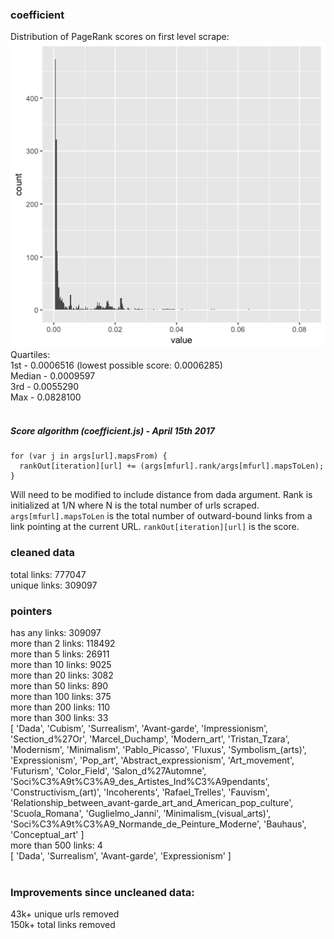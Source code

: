 ### coefficient
Distribution of PageRank scores on first level scrape:
![](charts/urldist-1step.png)<br />
Quartiles:<br />
1st - 0.0006516 (lowest possible score: 0.0006285) <br />
Median - 0.0009597<br />
3rd - 0.0055290<br />
Max - 0.0828100<br />
<br />
##### Score algorithm (coefficient.js) - April 15th 2017

```
for (var j in args[url].mapsFrom) {
  rankOut[iteration][url] += (args[mfurl].rank/args[mfurl].mapsToLen);
}
```

Will need to be modified to include distance from dada argument. Rank is initialized at 1/N where N is the total number of urls scraped.
`args[mfurl].mapsToLen` is the total number of outward-bound links from a link pointing at the current URL. `rankOut[iteration][url]` is the score.

### cleaned data
total links: 777047 <br />
unique links: 309097 <br />

### pointers
has any links: 309097 <br />
more than 2 links: 118492 <br />
more than 5 links: 26911 <br />
more than 10 links: 9025 <br />
more than 20 links: 3082 <br />
more than 50 links: 890 <br />
more than 100 links: 375 <br />
more than 200 links: 110 <br />
more than 300 links: 33 <br />
[ 'Dada',
  'Cubism',
  'Surrealism',
  'Avant-garde',
  'Impressionism',
  'Section_d%27Or',
  'Marcel_Duchamp',
  'Modern_art',
  'Tristan_Tzara',
  'Modernism',
  'Minimalism',
  'Pablo_Picasso',
  'Fluxus',
  'Symbolism_(arts)',
  'Expressionism',
  'Pop_art',
  'Abstract_expressionism',
  'Art_movement',
  'Futurism',
  'Color_Field',
  'Salon_d%27Automne',
  'Soci%C3%A9t%C3%A9_des_Artistes_Ind%C3%A9pendants',
  'Constructivism_(art)',
  'Incoherents',
  'Rafael_Trelles',
  'Fauvism',
  'Relationship_between_avant-garde_art_and_American_pop_culture',
  'Scuola_Romana',
  'Guglielmo_Janni',
  'Minimalism_(visual_arts)',
  'Soci%C3%A9t%C3%A9_Normande_de_Peinture_Moderne',
  'Bauhaus',
  'Conceptual_art' ] <br />
more than 500 links: 4 <br />
[ 'Dada', 'Surrealism', 'Avant-garde', 'Expressionism' ] <br />
 <br />

### Improvements since uncleaned data: <br />
43k+ unique urls removed <br />
150k+ total links removed <br />
